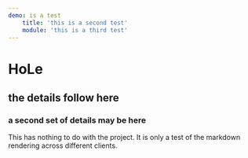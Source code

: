 ```yaml
---
demo: is a test
    title: 'this is a second test'
    module: 'this is a third test'
---
```


# HoLe

## the details follow here

### a second set of details may be here

This has nothing to do with the project. It is only a test of the markdown rendering across different clients.

